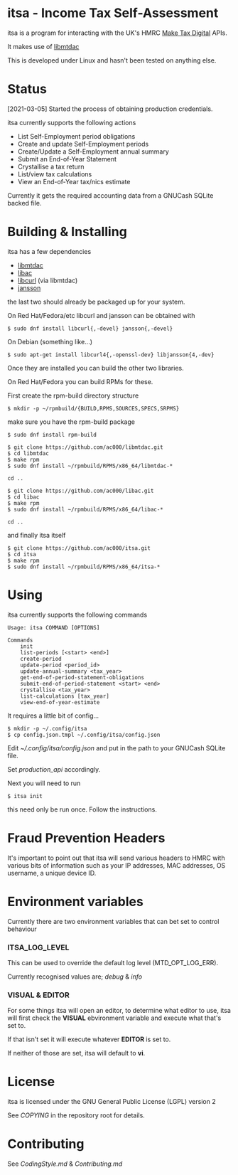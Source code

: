# itsa - Income Tax Self-Assessment

itsa is a program for interacting with the UK's HMRC [Make Tax Digital](https://developer.service.hmrc.gov.uk/api-documentation) APIs.

It makes use of [libmtdac](https://github.com/ac000/libmtdac)

This is developed under Linux and hasn't been tested on anything else.

# Status

[2021-03-05] Started the process of obtaining production credentials.

itsa currently supports the following actions

  - List Self-Employment period obligations
  - Create and update Self-Employment periods
  - Create/Update a Self-Employment annual summary
  - Submit an End-of-Year Statement
  - Crystallise a tax return
  - List/view tax calculations
  - View an End-of-Year tax/nics estimate

Currently it gets the required accounting data from a GNUCash SQLite backed
file.

# Building & Installing

itsa has a few dependencies

  - [libmtdac](https://github.com/ac000/libmtdac)
  - [libac](https://github.com/ac000/libac)
  - [libcurl](https://curl.se/libcurl/) (via libmtdac)
  - [jansson](https://digip.org/jansson/)

the last two should already be packaged up for your system.

On Red Hat/Fedora/etc libcurl and jansson can be obtained with

```
$ sudo dnf install libcurl{,-devel} jansson{,-devel}
```

On Debian (something like...)

```
$ sudo apt-get install libcurl4{,-openssl-dev} libjansson{4,-dev}
```

Once they are installed you can build the other two libraries.

On Red Hat/Fedora you can build RPMs for these.

First create the rpm-build directory structure

```
$ mkdir -p ~/rpmbuild/{BUILD,RPMS,SOURCES,SPECS,SRPMS}
```

make sure you have the rpm-build package

```
$ sudo dnf install rpm-build
```

```
$ git clone https://github.com/ac000/libmtdac.git
$ cd libmtdac
$ make rpm
$ sudo dnf install ~/rpmbuild/RPMS/x86_64/libmtdac-*
```

```
cd ..
```

```
$ git clone https://github.com/ac000/libac.git
$ cd libac
$ make rpm
$ sudo dnf install ~/rpmbuild/RPMS/x86_64/libac-*
```

```
cd ..
```

and finally itsa itself

```
$ git clone https://github.com/ac000/itsa.git
$ cd itsa
$ make rpm
$ sudo dnf install ~/rpmbuild/RPMS/x86_64/itsa-*
```

# Using

itsa currently supports the following commands

```
Usage: itsa COMMAND [OPTIONS]

Commands
    init
    list-periods [<start> <end>]
    create-period
    update-period <period_id>
    update-annual-summary <tax_year>
    get-end-of-period-statement-obligations
    submit-end-of-period-statement <start> <end>
    crystallise <tax_year>
    list-calculations [tax_year]
    view-end-of-year-estimate
```

It requires a little bit of config...

```
$ mkdir -p ~/.config/itsa
$ cp config.json.tmpl ~/.config/itsa/config.json
```

Edit *~/.config/itsa/config.json* and put in the path to your GNUCash SQLite
file.

Set *production_api* accordingly.

Next you will need to run

```
$ itsa init
```

this need only be run once. Follow the instructions.

# Fraud Prevention Headers

It's important to point out that itsa will send various headers to HMRC with
various bits of information such as your IP addresses, MAC addresses,
OS username, a unique device ID.

# Environment variables

Currently there are two environment variables that can bet set to control
behaviour

### ITSA_LOG_LEVEL

This can be used to override the default log level (MTD\_OPT\_LOG\_ERR).

Currently recognised values are; *debug* & *info*

### VISUAL & EDITOR

For some things itsa will open an editor, to determine what editor to use,
itsa will first check the **VISUAL** ebvironment variable and execute what
that's set to.

If that isn't set it will execute whatever **EDITOR** is set to.

If neither of those are set, itsa will default to **vi**.

# License

itsa is licensed under the GNU General Public License (LGPL) version 2

See *COPYING* in the repository root for details.

# Contributing

See *CodingStyle.md* & *Contributing.md*
